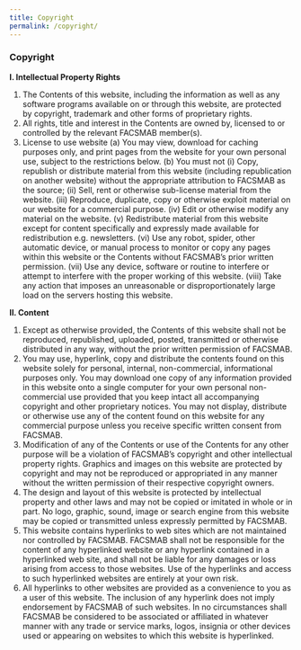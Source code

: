```yaml
---
title: Copyright
permalink: /copyright/
---
```

### **Copyright**
**I. Intellectual Property Rights**
   1. The Contents of this website, including the information as well as any software programs available on or through this website, are protected by copyright, trademark and other forms of proprietary rights.
   2. All rights, title and interest in the Contents are owned by, licensed to or controlled by the relevant FACSMAB member(s).
   3. License to use website
   (a) You may view, download for caching purposes only, and print pages from the website for your own personal use, subject to the restrictions below.
   (b) You must not
      (i) Copy, republish or distribute material from this website (including republication on another website) without the appropriate attribution to FACSMAB as the source;
      (ii) Sell, rent or otherwise sub-license material from the website.
      (iii) Reproduce, duplicate, copy or otherwise exploit material on our website for a commercial purpose.
      (iv) Edit or otherwise modify any material on the website.
      (v) Redistribute material from this website except for content specifically and expressly made available for redistribution e.g. newsletters.
      (vi) Use any robot, spider, other automatic device, or manual process to monitor or copy any pages within this website or the Contents without FACSMAB’s prior written permission.
      (vii) Use any device, software or routine to interfere or attempt to interfere with the proper working of this website.
      (viii) Take any action that imposes an unreasonable or disproportionately large load on the servers hosting this website.
      
**II. Content**
   1. Except as otherwise provided, the Contents of this website shall not be reproduced, republished, uploaded, posted, transmitted or otherwise distributed in any way, without the prior written permission of FACSMAB.
   2. You may use, hyperlink, copy and distribute the contents found on this website solely for personal, internal, non-commercial, informational purposes only. You may download one copy of any information provided in this website onto a single computer for your own personal non-commercial use provided that you keep intact all accompanying copyright and other proprietary notices. You may not display, distribute or otherwise use any of the content found on this website for any commercial purpose unless you receive specific written consent from FACSMAB.
   3. Modification of any of the Contents or use of the Contents for any other purpose will be a violation of FACSMAB’s copyright and other intellectual property rights. Graphics and images on this website are protected by copyright and may not be reproduced or appropriated in any manner without the written permission of their respective copyright owners.
   4. The design and layout of this website is protected by intellectual property and other laws and may not be copied or imitated in whole or in part. No logo, graphic, sound, image or search engine from this website may be copied or transmitted unless expressly permitted by FACSMAB.
   5. This website contains hyperlinks to web sites which are not maintained nor controlled by FACSMAB. FACSMAB shall not be responsible for the content of any hyperlinked website or any hyperlink contained in a hyperlinked web site, and shall not be liable for any damages or loss arising from access to those websites. Use of the hyperlinks and access to such hyperlinked websites are entirely at your own risk.
   6. All hyperlinks to other websites are provided as a convenience to you as a user of this website. The inclusion of any hyperlink does not imply endorsement by FACSMAB of such websites. In no circumstances shall FACSMAB be considered to be associated or affiliated in whatever manner with any trade or service marks, logos, insignia or other devices used or appearing on websites to which this website is hyperlinked.
